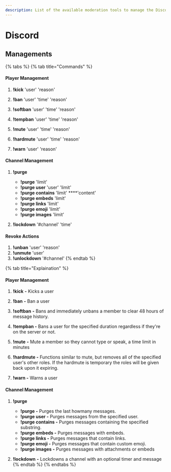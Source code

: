 ```yaml
---
description: List of the available moderation tools to manage the Discord server.
---
```


# Discord

## Managements

{% tabs %}
{% tab title="Commands" %}
#### Player Management

1. **!kick** 'user' 'reason'
2. **!ban** 'user' 'time' 'reason'
3. **!softban** 'user' 'time' 'reason'
4. **!tempban** 'user' 'time' 'reason'

5. **!mute** 'user' 'time' 'reason'
6. **!hardmute** 'user' 'time' 'reason' 
7. **!warn** 'user' 'reason'

#### Channel Management

1. **!purge**
   * **!purge** 'limit'
   * **!purge user** 'user' 'limit'
   * **!purge contains** 'limit' ****'content'
   * **!purge embeds** 'limit'
   * **!purge links** 'limit'
   * **!purge emoji** 'limit'
   * **!purge images** 'limit'

  
2. **!lockdown** '\#channel' 'time'

#### Revoke Actions

1. **!unban** 'user' 'reason'
2. **!unmute** 'user'
3. **!unlockdown** '\#channel'
{% endtab %}

{% tab title="Explaination" %}
#### Player Management

1. **!kick** **-** Kicks a user
2. **!ban** **-** Ban a user
3. **!softban** **-** Bans and immediately unbans a member to clear 48 hours of message history.
4. **!tempban -** Bans a user for the specified duration regardless if they're on the server or not.

5. **!mute** **-** Mute a member so they cannot type or speak, a time limit in minutes
6. **!hardmute -** Functions similar to mute, but removes all of the specified user's other roles. If the hardmute is temporary the roles will be given back upon it expiring. 
7. **!warn -** Warns a user

#### Channel Management

1. **!purge**
   * **!purge -** Purges the last howmany messages.
   * **!purge user -** Purges messages from the specified user.
   * **!purge contains -** Purges messages containing the specified substring.
   * **!purge embeds -** Purges messages with embeds.
   * **!purge links -** Purges messages that contain links.
   * **!purge emoji -** Purges messages that contain custom emoji.
   * **!purge images -** Purges messages with attachments or embeds

  
2. **!lockdown** **-**  Lockdowns a channel with an optional timer and message 
{% endtab %}
{% endtabs %}



